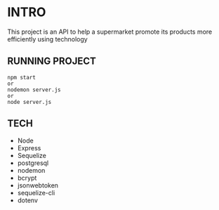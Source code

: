 # INTRO

This project is an API to help a supermarket promote its products more efficiently using technology

## RUNNING PROJECT
```
npm start
or
nodemon server.js
or
node server.js
```

## TECH

- Node
- Express
- Sequelize
- postgresql
- nodemon
- bcrypt
- jsonwebtoken
- sequelize-cli
- dotenv
